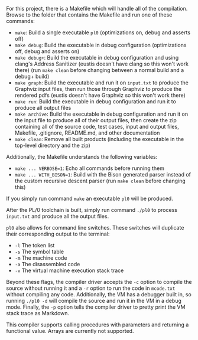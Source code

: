 For this project, there is a Makefile which will handle all of the compilation. Browse to the folder that contains the Makefile and run one of these commands:

* `make`: Build a single executable `pl0` (optimizations on, debug and asserts off)
* `make debug`: Build the executable in debug configuration (optimizations off, debug and asserts on)
* `make debug+`: Build the executable in debug configuration and using clang's Address Sanitizer (eustis doesn't have clang so this won't work there) (run `make clean` before changing between a normal build and a debug+ build)
* `make graph`: Build the executable and run it on `input.txt` to produce the Graphviz input files, then run those through Graphviz to produce the rendered pdfs (eustis doesn't have Graphviz so this won't work there)
* `make run`: Build the executable in debug configuration and run it to produce all output files
* `make archive`: Build the executable in debug configuration and run it on the input file to produce all of their output files, then create the zip containing all of the source code, test cases, input and output files, Makefile, .gitignore, README.md, and other documentation
* `make clean`: Remove all built products (including the executable in the top-level directory and the zip)

Additionally, the Makefile understands the following variables:

* `make ... VERBOSE=1`: Echo all commands before running them
* `make ... WITH_BISON=1`: Build with the Bison generated parser instead of the custom recursive descent parser (run `make clean` before changing this)

If you simply run command `make` an executable `pl0` will be produced. 

After the PL/0 toolchain is built, simply run command `./pl0` to process `input.txt` and produce all the output files.

`pl0` also allows for command line switches. These switches will duplicate their corresponding output to the terminal:

* `-l` The token list
* `-s` The symbol table
* `-m` The machine code
* `-a` The disassembled code
* `-v` The virtual machine execution stack trace

Beyond these flags, the compiler driver accepts the `-c` option to compile the source without running it and a `-r` option to run the code in `mcode.txt` without compiling any code. Additionally, the VM has a debugger built in, so running `./pl0 -d` will compile the source and run it in the VM in a debug mode. Finally, the `-p` option tells the compiler driver to pretty print the VM stack trace as Markdown.

This compiler supports calling procedures with parameters and returning a functional value. Arrays are currently not supported.
